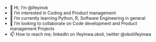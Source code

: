 - 👋 Hi, I’m @ifeyinok
- 👀 I’m interested in Coding and Product management
- 🌱 I’m currently learning Python, R, Software Engineering in general
- 💞️ I’m looking to collaborate on Code development and Product management Projects
- 📫 How to reach me; linkedIn on ifeyinwa.okoli, twitter @okoliifeyinwa

<!---
ifeyinok/ifeyinok is a ✨ special ✨ repository because its `README.md` (this file) appears on your GitHub profile.
You can click the Preview link to take a look at your changes.
--->
